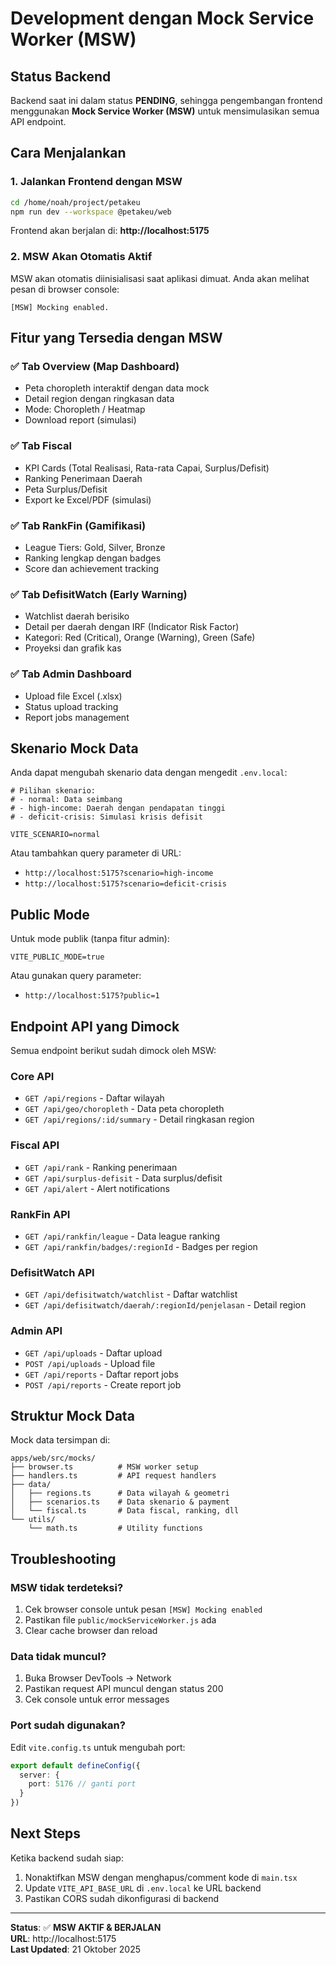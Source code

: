 # Development dengan Mock Service Worker (MSW)

## Status Backend
Backend saat ini dalam status **PENDING**, sehingga pengembangan frontend menggunakan **Mock Service Worker (MSW)** untuk mensimulasikan semua API endpoint.

## Cara Menjalankan

### 1. Jalankan Frontend dengan MSW
```bash
cd /home/noah/project/petakeu
npm run dev --workspace @petakeu/web
```

Frontend akan berjalan di: **http://localhost:5175**

### 2. MSW Akan Otomatis Aktif
MSW akan otomatis diinisialisasi saat aplikasi dimuat. Anda akan melihat pesan di browser console:
```
[MSW] Mocking enabled.
```

## Fitur yang Tersedia dengan MSW

### ✅ Tab Overview (Map Dashboard)
- Peta choropleth interaktif dengan data mock
- Detail region dengan ringkasan data
- Mode: Choropleth / Heatmap
- Download report (simulasi)

### ✅ Tab Fiscal
- KPI Cards (Total Realisasi, Rata-rata Capai, Surplus/Defisit)
- Ranking Penerimaan Daerah
- Peta Surplus/Defisit
- Export ke Excel/PDF (simulasi)

### ✅ Tab RankFin (Gamifikasi)
- League Tiers: Gold, Silver, Bronze
- Ranking lengkap dengan badges
- Score dan achievement tracking

### ✅ Tab DefisitWatch (Early Warning)
- Watchlist daerah berisiko
- Detail per daerah dengan IRF (Indicator Risk Factor)
- Kategori: Red (Critical), Orange (Warning), Green (Safe)
- Proyeksi dan grafik kas

### ✅ Tab Admin Dashboard
- Upload file Excel (.xlsx)
- Status upload tracking
- Report jobs management

## Skenario Mock Data

Anda dapat mengubah skenario data dengan mengedit `.env.local`:

```env
# Pilihan skenario:
# - normal: Data seimbang
# - high-income: Daerah dengan pendapatan tinggi
# - deficit-crisis: Simulasi krisis defisit

VITE_SCENARIO=normal
```

Atau tambahkan query parameter di URL:
- `http://localhost:5175?scenario=high-income`
- `http://localhost:5175?scenario=deficit-crisis`

## Public Mode

Untuk mode publik (tanpa fitur admin):
```env
VITE_PUBLIC_MODE=true
```

Atau gunakan query parameter:
- `http://localhost:5175?public=1`

## Endpoint API yang Dimock

Semua endpoint berikut sudah dimock oleh MSW:

### Core API
- `GET /api/regions` - Daftar wilayah
- `GET /api/geo/choropleth` - Data peta choropleth
- `GET /api/regions/:id/summary` - Detail ringkasan region

### Fiscal API
- `GET /api/rank` - Ranking penerimaan
- `GET /api/surplus-defisit` - Data surplus/defisit
- `GET /api/alert` - Alert notifications

### RankFin API
- `GET /api/rankfin/league` - Data league ranking
- `GET /api/rankfin/badges/:regionId` - Badges per region

### DefisitWatch API
- `GET /api/defisitwatch/watchlist` - Daftar watchlist
- `GET /api/defisitwatch/daerah/:regionId/penjelasan` - Detail region

### Admin API
- `GET /api/uploads` - Daftar upload
- `POST /api/uploads` - Upload file
- `GET /api/reports` - Daftar report jobs
- `POST /api/reports` - Create report job

## Struktur Mock Data

Mock data tersimpan di:
```
apps/web/src/mocks/
├── browser.ts          # MSW worker setup
├── handlers.ts         # API request handlers
├── data/
│   ├── regions.ts      # Data wilayah & geometri
│   ├── scenarios.ts    # Data skenario & payment
│   └── fiscal.ts       # Data fiscal, ranking, dll
└── utils/
    └── math.ts         # Utility functions
```

## Troubleshooting

### MSW tidak terdeteksi?
1. Cek browser console untuk pesan `[MSW] Mocking enabled`
2. Pastikan file `public/mockServiceWorker.js` ada
3. Clear cache browser dan reload

### Data tidak muncul?
1. Buka Browser DevTools → Network
2. Pastikan request API muncul dengan status 200
3. Cek console untuk error messages

### Port sudah digunakan?
Edit `vite.config.ts` untuk mengubah port:
```typescript
export default defineConfig({
  server: {
    port: 5176 // ganti port
  }
})
```

## Next Steps

Ketika backend sudah siap:
1. Nonaktifkan MSW dengan menghapus/comment kode di `main.tsx`
2. Update `VITE_API_BASE_URL` di `.env.local` ke URL backend
3. Pastikan CORS sudah dikonfigurasi di backend

---

**Status**: ✅ **MSW AKTIF & BERJALAN**  
**URL**: http://localhost:5175  
**Last Updated**: 21 Oktober 2025
